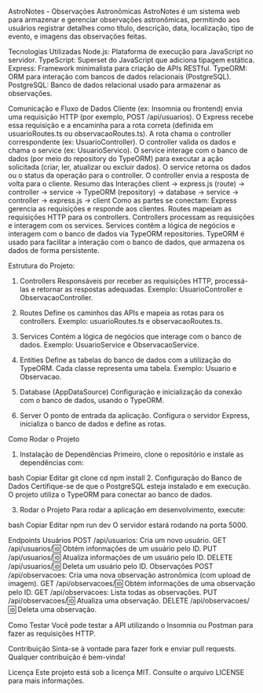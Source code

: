 AstroNotes - Observações Astronômicas
AstroNotes é um sistema web para armazenar e gerenciar observações astronômicas, permitindo aos usuários registrar detalhes como título, descrição, data, localização, tipo de evento, e imagens das observações feitas.

Tecnologias Utilizadas
Node.js: Plataforma de execução para JavaScript no servidor.
TypeScript: Superset do JavaScript que adiciona tipagem estática.
Express: Framework minimalista para criação de APIs RESTful.
TypeORM: ORM para interação com bancos de dados relacionais (PostgreSQL).
PostgreSQL: Banco de dados relacional usado para armazenar as observações.

Comunicação e Fluxo de Dados
Cliente (ex: Insomnia ou frontend) envia uma requisição HTTP (por exemplo, POST /api/usuarios).
O Express recebe essa requisição e a encaminha para a rota correta (definida em usuarioRoutes.ts ou observacaoRoutes.ts).
A rota chama o controller correspondente (ex: UsuarioController).
O controller valida os dados e chama o service (ex: UsuarioServico).
O service interage com o banco de dados (por meio do repository do TypeORM) para executar a ação solicitada (criar, ler, atualizar ou excluir dados).
O service retorna os dados ou o status da operação para o controller.
O controller envia a resposta de volta para o cliente.
Resumo das Interações
client -> express.js (route) -> controller -> service -> TypeORM (repository) -> database -> service -> controller -> express.js -> client
Como as partes se conectam:
Express gerencia as requisições e responde aos clientes.
Routes mapeiam as requisições HTTP para os controllers.
Controllers processam as requisições e interagem com os services.
Services contêm a lógica de negócios e interagem com o banco de dados via TypeORM repositories.
TypeORM é usado para facilitar a interação com o banco de dados, que armazena os dados de forma persistente.


Estrutura do Projeto:
1. Controllers
Responsáveis por receber as requisições HTTP, processá-las e retornar as respostas adequadas.
Exemplo: UsuarioController e ObservacaoController.

2. Routes
Define os caminhos das APIs e mapeia as rotas para os controllers.
Exemplo: usuarioRoutes.ts e observacaoRoutes.ts.

3. Services
Contém a lógica de negócios que interage com o banco de dados.
Exemplo: UsuarioService e ObservacaoService.

4. Entities
Define as tabelas do banco de dados com a utilização do TypeORM. Cada classe representa uma tabela.
Exemplo: Usuario e Observacao.

5. Database (AppDataSource)
Configuração e inicialização da conexão com o banco de dados, usando o TypeORM.

6. Server
O ponto de entrada da aplicação. Configura o servidor Express, inicializa o banco de dados e define as rotas.


Como Rodar o Projeto
1. Instalação de Dependências
Primeiro, clone o repositório e instale as dependências com:

bash
Copiar
Editar
git clone <url-do-repositorio>
cd <diretorio-do-projeto>
npm install
2. Configuração do Banco de Dados
Certifique-se de que o PostgreSQL esteja instalado e em execução. O projeto utiliza o TypeORM para conectar ao banco de dados.

3. Rodar o Projeto
Para rodar a aplicação em desenvolvimento, execute:

bash
Copiar
Editar
npm run dev
O servidor estará rodando na porta 5000.

Endpoints
Usuários
POST /api/usuarios: Cria um novo usuário.
GET /api/usuarios/:id: Obtém informações de um usuário pelo ID.
PUT /api/usuarios/:id: Atualiza informações de um usuário pelo ID.
DELETE /api/usuarios/:id: Deleta um usuário pelo ID.
Observações
POST /api/observacoes: Cria uma nova observação astronômica (com upload de imagem).
GET /api/observacoes/:id: Obtém informações de uma observação pelo ID.
GET /api/observacoes: Lista todas as observações.
PUT /api/observacoes/:id: Atualiza uma observação.
DELETE /api/observacoes/:id: Deleta uma observação.

Como Testar
Você pode testar a API utilizando o Insomnia ou Postman para fazer as requisições HTTP.

Contribuição
Sinta-se à vontade para fazer fork e enviar pull requests. Qualquer contribuição é bem-vinda!

Licença
Este projeto está sob a licença MIT. Consulte o arquivo LICENSE para mais informações.